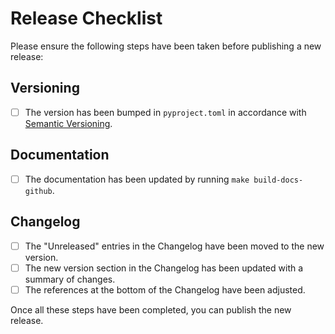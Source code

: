 # Release Checklist

Please ensure the following steps have been taken before publishing a new release:

## Versioning

- [ ] The version has been bumped in `pyproject.toml` in accordance with [Semantic Versioning](https://semver.org/spec/v2.0.0.html).

## Documentation

- [ ] The documentation has been updated by running `make build-docs-github`.

## Changelog

- [ ] The "Unreleased" entries in the Changelog have been moved to the new version.
- [ ] The new version section in the Changelog has been updated with a summary of changes.
- [ ] The references at the bottom of the Changelog have been adjusted.

Once all these steps have been completed, you can publish the new release.
